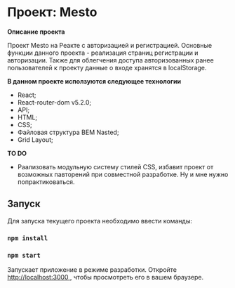 # Проект: Mesto

**Описание проекта**

Проект Mesto на Реакте с авторизацией и регистрацией.
Основные функции данного проекта - реализация страниц регистрации и авторизации.
Также для облегчения доступа авторизованных ранее пользователей к проекту данные о входе хранятся в localStorage.


**В данном проекте исползуются следующее технологии**

- React;
- React-router-dom v5.2.0;
- API;
- HTML;
- CSS;
- Файловая структура BEM Nasted;
- Grid Layout;

**TO DO**

- Раализовать модульную систему стилей CSS, избавит проект от возможных павторений при совместной разработке. Ну и мне нужно попрактиковаться.

## Запуск

Для запуска текущего проекта необходимо ввести команды:

### `npm install` 
### `npm start`

Запускает приложение в режиме разработки.
Откройте [http://localhost:3000 ](http://localhost:3000 ), чтобы просмотреть его в вашем браузере.

